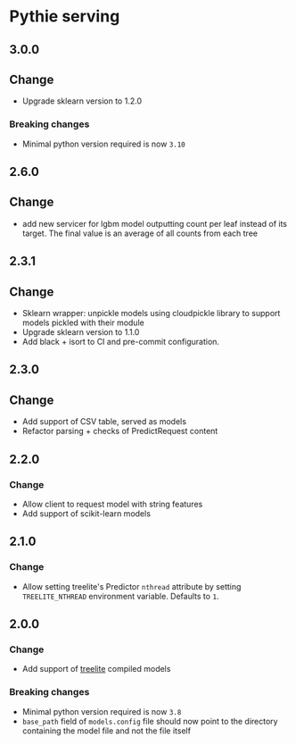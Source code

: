 # Pythie serving

## 3.0.0
## Change
* Upgrade sklearn version to 1.2.0

### Breaking changes
* Minimal python version required is now `3.10`

## 2.6.0
## Change
* add new servicer for lgbm model outputting count per leaf instead of its target. The final value is an average of all counts from each tree

## 2.3.1

## Change
* Sklearn wrapper: unpickle models using cloudpickle library to support models pickled with their module
* Upgrade sklearn version to 1.1.0
* Add black + isort to CI and pre-commit configuration.

## 2.3.0

## Change
* Add support of CSV table, served as models
* Refactor parsing + checks of PredictRequest content

## 2.2.0

### Change
* Allow client to request model with string features
* Add support of scikit-learn models

## 2.1.0

### Change
* Allow setting treelite's Predictor `nthread` attribute by setting `TREELITE_NTHREAD` environment variable. Defaults to `1`.

## 2.0.0

### Change
* Add support of [treelite](https://treelite.readthedocs.io/en/latest/) compiled models

### Breaking changes
* Minimal python version required is now `3.8`
* `base_path` field of `models.config` file should now point to the directory containing the model file and not the file itself
